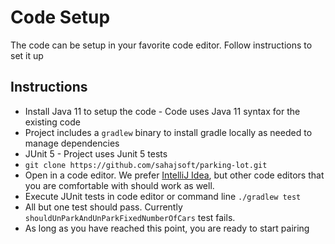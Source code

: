 # Code Setup

The code can be setup in your favorite code editor. Follow instructions to set it up

## Instructions

* Install Java 11 to setup the code - Code uses Java 11 syntax for the existing code
* Project includes a `gradlew` binary to install gradle locally as needed to manage dependencies
* JUnit 5 - Project uses Junit 5 tests
* `git clone https://github.com/sahajsoft/parking-lot.git`
* Open in a code editor. We prefer [IntelliJ Idea](https://www.jetbrains.com/idea/download/download-thanks.html?platform=mac&code=IIC), but other code editors that you are comfortable with should work as well. 
* Execute JUnit tests in code editor or command line `./gradlew test`
* All but one test should pass. Currently `shouldUnParkAndUnParkFixedNumberOfCars` test fails. 
* As long as you have reached this point, you are ready to start pairing


